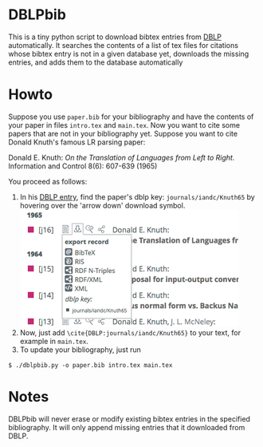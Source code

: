 DBLPbib
=======

This is a tiny python script to download bibtex entries from [DBLP](http://dblp.uni-trier.de/) automatically.
It searches the contents of a list of tex files for citations whose bibtex entry is not in a given database yet, downloads the missing entries, and adds them to the database automatically

Howto
=====

Suppose you use `paper.bib` for your bibliography and have the contents of your paper in files `intro.tex` and `main.tex`.
Now you want to cite some papers that are not in your bibliography yet.
Suppose you want to cite Donald Knuth's famous LR parsing paper:

Donald E. Knuth: *On the Translation of Languages from Left to Right.* Information and Control 8(6): 607-639 (1965)

You proceed as follows:

1. In his [DBLP entry](http://dblp.uni-trier.de/pers/hd/k/Knuth:Donald_E=), find the paper's dblp key: `journals/iandc/Knuth65` by hovering over the 'arrow down' download symbol.<br/>
![DBLP Entry](doc/dblp.png)
2. Now, just add `\cite{DBLP:journals/iandc/Knuth65}` to your text, for example in `main.tex`.
3. To update your bibliography, just run
```
$ ./dblpbib.py -o paper.bib intro.tex main.tex
```

Notes
=====

DBLPbib will never erase or modify existing bibtex entries in the specified bibliography.
It will only append missing entries that it downloaded from DBLP.
